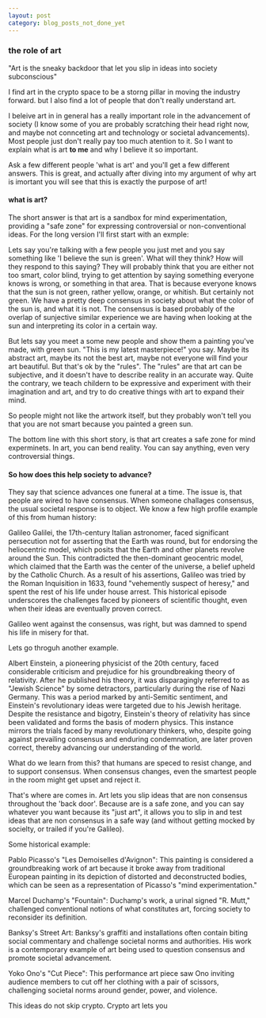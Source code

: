 ```yaml
---
layout: post
category: blog_posts_not_done_yet
---
```


### the role of art 

"Art is the sneaky backdoor that let you slip in ideas into society subconscious"

I find art in the crypto space to be a storng pillar in moving the industry forward. but I also find a lot of people that don't really understand art. 

I beleive art in in general has a really important role in the advancement of society (I know some of you are probably scratching their head right now, and maybe not connceting art and technology or societal advancements). Most people just don't really pay too much atention to it. So I want to explain what is art **to me** and why I believe it so important.


Ask a few different people 'what is art' and you'll get a few different answers. This is great, and actually after diving into my argument of why art is imortant you will see that this is exactly the purpose of art! 

#### what is art?

The short answer is that art is a sandbox for mind experimentation, providing a "safe zone" for expressing controversial or non-conventional ideas. For the long version I'll first start with an exmple: 

Lets say you're talking with a few people you just met and you say something like 'I believe the sun is green'. What will they think? How will they respond to this saying? They will probably think that you are either not too smart, color blind, trying to get attention by saying something everyone knows is wrong, or something in that area. That is because everyone knows that the sun is not green, rather yellow, orange, or whitish. But certainly not green. We have a pretty deep consensus in society about what the color of the sun is, and what it is not. The consensus is based probably of the overlap of sunjective similar experience we are having when looking at the sun and interpreting its color in a certain way. 

But lets say you meet a some new people and show them a painting you've made, with green sun. "This is my latest masterpiece!" you say.
Maybe its abstract art, maybe its not the best art, maybe not everyone will find your art beautiful. But that's ok by the "rules". The "rules" are that art can be subjective, and it doesn't have to describe reality in an accurate way. Quite the contrary, we teach childern to be expressive and experiment with their imagination and art, and try to do creative things with art to expand their mind. 

So people might not like the artwork itself, but they probably won't tell you that you are not smart because you painted a green sun. 

The bottom line with this short story, is that art creates a safe zone for mind experminets. In art, you can bend reality. You can say anything, even very controversial things. 

#### So how does this help society to advance? 

They say that science advances one funeral at a time. The issue is, that people are wired to have consensus. When someone challages consensus, the usual societal response is to object. We know a few high profile example of this from human history:

Galileo Galilei, the 17th-century Italian astronomer, faced significant persecution not for asserting that the Earth was round, but for endorsing the heliocentric model, which posits that the Earth and other planets revolve around the Sun. This contradicted the then-dominant geocentric model, which claimed that the Earth was the center of the universe, a belief upheld by the Catholic Church. As a result of his assertions, Galileo was tried by the Roman Inquisition in 1633, found "vehemently suspect of heresy," and spent the rest of his life under house arrest. This historical episode underscores the challenges faced by pioneers of scientific thought, even when their ideas are eventually proven correct.

Galileo went against the consensus, was right, but was damned to spend his life in misery for that. 

Lets go throguh another example. 

Albert Einstein, a pioneering physicist of the 20th century, faced considerable criticism and prejudice for his groundbreaking theory of relativity. After he published his theory, it was disparagingly referred to as "Jewish Science" by some detractors, particularly during the rise of Nazi Germany. This was a period marked by anti-Semitic sentiment, and Einstein's revolutionary ideas were targeted due to his Jewish heritage. Despite the resistance and bigotry, Einstein's theory of relativity has since been validated and forms the basis of modern physics. This instance mirrors the trials faced by many revolutionary thinkers, who, despite going against prevailing consensus and enduring condemnation, are later proven correct, thereby advancing our understanding of the world.

What do we learn from this? that humans are speced to resist change, and to support consensus. When consensus changes, even the smartest people in the room might get upset and reject it. 

That's where are comes in. Art lets you slip ideas that are non consensus throughout the 'back door'. Because are is a safe zone, and you can say whatever you want because its "just art", it allows you to slip in and test ideas that are non consensus in a safe way (and without getting mocked by socielty, or trailed if you're Galileo).

Some historical example: 

Pablo Picasso's "Les Demoiselles d'Avignon": This painting is considered a groundbreaking work of art because it broke away from traditional European painting in its depiction of distorted and deconstructed bodies, which can be seen as a representation of Picasso's "mind experimentation."

Marcel Duchamp's "Fountain": Duchamp's work, a urinal signed "R. Mutt," challenged conventional notions of what constitutes art, forcing society to reconsider its definition.

Banksy's Street Art: Banksy's graffiti and installations often contain biting social commentary and challenge societal norms and authorities. His work is a contemporary example of art being used to question consensus and promote societal advancement.

Yoko Ono's "Cut Piece": This performance art piece saw Ono inviting audience members to cut off her clothing with a pair of scissors, challenging societal norms around gender, power, and violence.


This ideas do not skip crypto. Crypto art lets you 

